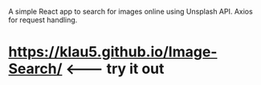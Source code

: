 A simple React app to search for images online using Unsplash API.
Axios for request handling.

https://klau5.github.io/Image-Search/   <--- try it out
===============================================================================
